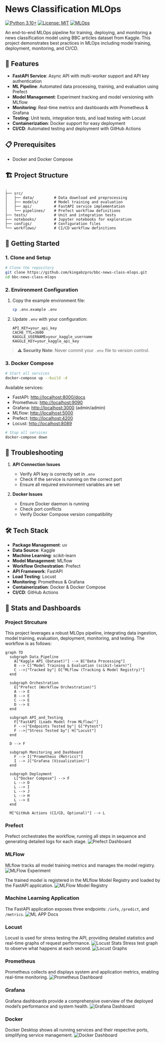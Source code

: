 # News Classification MLOps

[![Python 3.10+](https://img.shields.io/badge/python-3.10+-blue.svg)](https://www.python.org/downloads/)
[![License: MIT](https://img.shields.io/badge/License-MIT-yellow.svg)](https://opensource.org/licenses/MIT)
[![MLOps](https://img.shields.io/badge/MLOps-Enabled-green.svg)](https://mlops.org)

An end-to-end MLOps pipeline for training, deploying, and monitoring a news classification model using BBC articles dataset from Kaggle. This project demonstrates best practices in MLOps including model training, deployment, monitoring, and CI/CD.

## 🚀 Features

- **FastAPI Service**: Async API with multi-worker support and API key authentication
- **ML Pipeline**: Automated data processing, training, and evaluation using Prefect
- **Model Management**: Experiment tracking and model versioning with MLflow
- **Monitoring**: Real-time metrics and dashboards with Prometheus & Grafana
- **Testing**: Unit tests, integration tests, and load testing with Locust
- **Containerization**: Docker support for easy deployment
- **CI/CD**: Automated testing and deployment with GitHub Actions

## 📋 Prerequisites

- Docker and Docker Compose

## 🏗️ Project Structure

```
.
├── src/
│   ├── data/         # Data download and preprocessing
│   ├── models/       # Model training and evaluation
│   ├── api/          # FastAPI service implementation
│   └── pipelines/    # Prefect workflow definitions
├── tests/            # Unit and integration tests
├── notebooks/        # Jupyter notebooks for exploration
├── configs/          # Configuration files
└── workflows/        # CI/CD workflow definitions
```

## 🚀 Getting Started

### 1. Clone and Setup

```bash
# Clone the repository
git clone https://github.com/kingabzpro/bbc-news-class-mlops.git
cd bbc-news-class-mlops
```

### 2. Environment Configuration

1. Copy the example environment file:
   ```bash
   cp .env.example .env
   ```

2. Update `.env` with your configuration:
   ```env
   API_KEY=your_api_key
   CACHE_TTL=3600
   KAGGLE_USERNAME=your_kaggle_username
   KAGGLE_KEY=your_kaggle_api_key
   ```

> ⚠️ **Security Note**: Never commit your `.env` file to version control.



### 3. Docker Compose

```bash
# Start all services
docker-compose up --build -d
```

Available services:
- FastAPI: [http://localhost:8000/docs](http://localhost:8000/docs)
- Prometheus: [http://localhost:9090](http://localhost:9090)
- Grafana: [http://localhost:3000](http://localhost:3000) (admin/admin)
- MLflow: [http://localhost:5000](http://localhost:5000)
- Prefect: [http://localhost:4200](http://localhost:4200)
- Locust: [http://localhost:8089](http://localhost:8089)


```bash
# Stop all services
docker-compose down
```

## 🔧 Troubleshooting

1. **API Connection Issues**
   - Verify API key is correctly set in `.env`
   - Check if the service is running on the correct port
   - Ensure all required environment variables are set

2. **Docker Issues**
   - Ensure Docker daemon is running
   - Check port conflicts
   - Verify Docker Compose version compatibility

## 🛠️ Tech Stack

- **Package Management**: uv
- **Data Source**: Kaggle
- **Machine Learning**: scikit-learn
- **Model Management**: MLflow
- **Workflow Orchestration**: Prefect
- **API Framework**: FastAPI
- **Load Testing**: Locust
- **Monitoring**: Prometheus & Grafana
- **Containerization**: Docker & Docker Compose
- **CI/CD**: GitHub Actions

## 📝 Stats and Dashboards


### Project Strcuture
This project leverages a robust MLOps pipeline, integrating data ingestion, model training, evaluation, deployment, monitoring, and testing. The workflow is as follows:

```mermaid
graph TD
  subgraph Data_Pipeline
    A["Kaggle API (Dataset)"] --> B["Data Processing"]
    B --> C["Model Training & Evaluation (scikit-learn)"]
    C -->|"Tracked by"| D["MLflow (Tracking & Model Registry)"]
  end

  subgraph Orchestration
    E["Prefect (Workflow Orchestration)"]
    A --> E
    B --> E
    C --> E
    D --> E
  end

  subgraph API_and_Testing
    F["FastAPI (Loads Model from MLflow)"]
    F -->|"Endpoints Tested by"| G["Pytest"]
    F -->|"Stress Tested by"| H["Locust"]
  end

  D --> F

  subgraph Monitoring_and_Dashboard
    F --> I["Prometheus (Metrics)"]
    I --> J["Grafana (Visualization)"]
  end

  subgraph Deployment
    L["Docker Compose"] --> F
    L --> D
    L --> I
    L --> J
    L --> H
    L --> E
  end

  M["GitHub Actions (CI/CD, Optional)"] --> L
```

### Prefect
Prefect orchestrates the workflow, running all steps in sequence and generating detailed logs for each stage.
![Prefect Dashboard](./images/prefect.png)

### MLFlow

MLflow tracks all model training metrics and manages the model registry.
![MLFlow Experiment](./images/mlflow_1.png)

The trained model is registered in the MLflow Model Registry and loaded by the FastAPI application.
![MLFlow Model Registry](./images/mlflow_2.png)


### Machine Learning Application
The FastAPI application exposes three endpoints: `/info`, `/predict`, and `/metrics`.
![ML APP Docs](./images/api.png)

### Locust
Locust is used for stress testing the API, providing detailed statistics and real-time graphs of request performance.
![Locust Stats](./images/locust_1.png)
Stress test graph to observe what happens at each second.
![Locust Graphs](./images/locust_2.png)

### Prometheus
Prometheus collects and displays system and application metrics, enabling real-time monitoring.
![Prometheus Dashboard](./images/prometheus.png)

### Grafana
Grafana dashboards provide a comprehensive overview of the deployed model’s performance and system health.
![Grafana Dashboard](./images/grafana.png)

### Docker
Docker Desktop shows all running services and their respective ports, simplifying service management.
![Docker Dashboard](./images/docker.png)